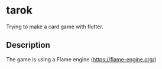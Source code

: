 # tarok

Trying to make a card game with flutter.

## Description

The game is using a Flame engine (https://flame-engine.org/)